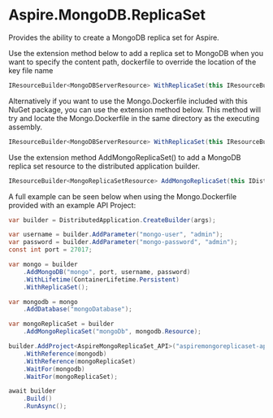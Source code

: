 # Aspire.MongoDB.ReplicaSet
Provides the ability to create a MongoDB replica set for Aspire.

Use the extension method below to add a replica set to MongoDB when you want to specify the content path, dockerfile to override the location of the key file name

```C#
IResourceBuilder<MongoDBServerResource> WithReplicaSet(this IResourceBuilder<MongoDBServerResource> builder, string contextPath, string dockerFile, string keyFileName =  "/etc/mongo-keyfile")
```

Alternatively if you want to use the Mongo.Dockerfile included with this NuGet package, you can use the extension method below. This method will try and locate the Mongo.Dockerfile in the same directory as the executing assembly.

```C#
IResourceBuilder<MongoDBServerResource> WithReplicaSet(this IResourceBuilder<MongoDBServerResource> builder)
```

Use the extension method AddMongoReplicaSet() to add a MongoDB replica set resource to the distributed application builder.

```C#
IResourceBuilder<MongoReplicaSetResource> AddMongoReplicaSet(this IDistributedApplicationBuilder builder, string name, IResourceWithConnectionString mongoDbResource)
```

A full example can be seen below when using the Mongo.Dockerfile provided with an example API Project:

```C#
var builder = DistributedApplication.CreateBuilder(args);

var username = builder.AddParameter("mongo-user", "admin");
var password = builder.AddParameter("mongo-password", "admin");
const int port = 27017;

var mongo = builder
    .AddMongoDB("mongo", port, username, password)
    .WithLifetime(ContainerLifetime.Persistent)
    .WithReplicaSet();

var mongodb = mongo
    .AddDatabase("mongoDatabase");

var mongoReplicaSet = builder
    .AddMongoReplicaSet("mongoDb", mongodb.Resource);

builder.AddProject<AspireMongoReplicaSet_API>("aspiremongoreplicaset-api", "http")
    .WithReference(mongodb)
    .WithReference(mongoReplicaSet)
    .WaitFor(mongodb)
    .WaitFor(mongoReplicaSet);

await builder
    .Build()
    .RunAsync();
```